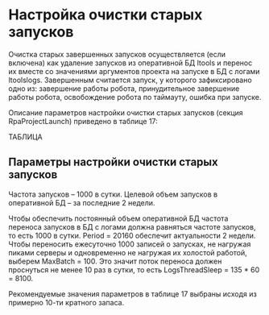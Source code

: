 # Настройка очистки старых запусков 

Очистка старых завершенных запусков осуществляется (если включена) как удаление запусков из оперативной БД ltools и перенос их вместе со значениями аргументов проекта на запуске в БД с логами ltoolslogs. Завершенным считается запуск, у которого зафиксировано одно из: завершение работы робота, принудительное завершение работы робота, освобождение робота по таймауту, ошибка при запуске. 

Описание параметров настройки очистки старых запусков (секция RpaProjectLaunch) приведено в таблице 17:


ТАБЛИЦА

## Параметры настройки очистки старых запусков


Частота запусков – 1000 в сутки. Целевой объем запусков в оперативной БД – за последние 2 недели. 

Чтобы обеспечить постоянный объем оперативной БД частота переноса запусков в БД с логами должна равняться частоте запусков, то есть 1000 в сутки. Period = 20160 обеспечит актуальности 2 недели. Чтобы переносить ежесуточно 1000 записей о запусках, не нагружая пиками серверы и одновременно не нагружая их холостой работой, выберем MaxBatch = 100. Это значит поток переноса должен проснуться не менее 10 раз в сутки, то есть 
LogsThreadSleep = 135 * 60 = 8100. 

Рекомендуемые значения параметров в таблице 17 выбраны исходя из примерно 10-ти кратного запаса.

